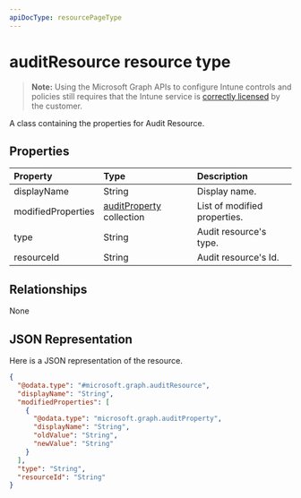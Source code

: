 ```yaml
---
apiDocType: resourcePageType
---
```

# auditResource resource type

> **Note:** Using the Microsoft Graph APIs to configure Intune controls and policies still requires that the Intune service is [correctly licensed](https://go.microsoft.com/fwlink/?linkid=839381) by the customer.

A class containing the properties for Audit Resource.
## Properties
|Property|Type|Description|
|:---|:---|:---|
|displayName|String|Display name.|
|modifiedProperties|[auditProperty](../resources/intune_auditing_auditproperty.md) collection|List of modified properties.|
|type|String|Audit resource's type.|
|resourceId|String|Audit resource's Id.|

## Relationships
None
## JSON Representation
Here is a JSON representation of the resource.
<!-- {
  "blockType": "resource",
  "@odata.type": "microsoft.graph.auditResource"
}
-->
``` json
{
  "@odata.type": "#microsoft.graph.auditResource",
  "displayName": "String",
  "modifiedProperties": [
    {
      "@odata.type": "microsoft.graph.auditProperty",
      "displayName": "String",
      "oldValue": "String",
      "newValue": "String"
    }
  ],
  "type": "String",
  "resourceId": "String"
}
```



